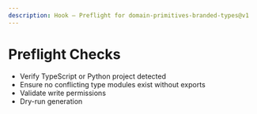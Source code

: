 ```yaml
---
description: Hook — Preflight for domain-primitives-branded-types@v1
---
```


# Preflight Checks

- Verify TypeScript or Python project detected
- Ensure no conflicting type modules exist without exports
- Validate write permissions
- Dry-run generation
